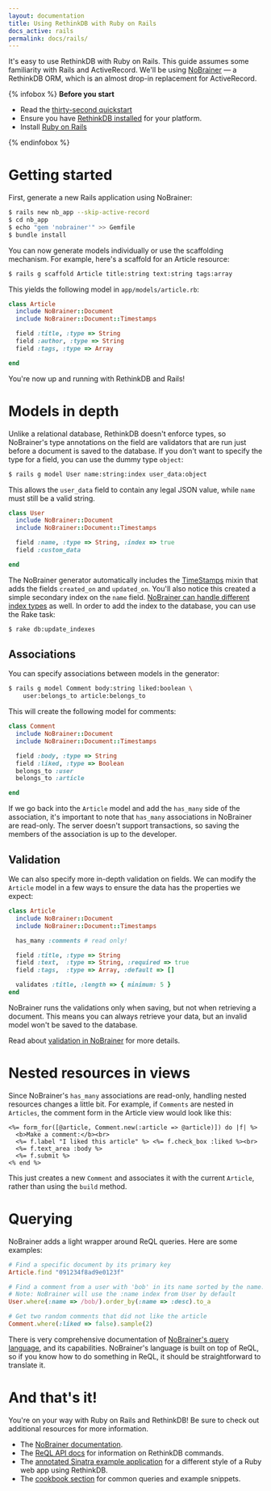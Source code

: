 ```yaml
---
layout: documentation
title: Using RethinkDB with Ruby on Rails
docs_active: rails
permalink: docs/rails/
---
```


It's easy to use RethinkDB with Ruby on Rails. This guide assumes some
familiarity with Rails and ActiveRecord. We'll be using
[NoBrainer](http://nobrainer.io) &mdash; a RethinkDB ORM, which is an
almost drop-in replacement for ActiveRecord.

{% infobox %}
**Before you start**

* Read the [thirty-second quickstart](/docs/quickstart)
* Ensure you have [RethinkDB installed](/docs/install) for your platform.
* Install [Ruby on Rails](http://rubyonrails.org/download/)

{% endinfobox %}

# Getting started

First, generate a new Rails application using NoBrainer:

```bash
$ rails new nb_app --skip-active-record
$ cd nb_app
$ echo "gem 'nobrainer'" >> Gemfile
$ bundle install
```

You can now generate models individually or use the scaffolding
mechanism. For example, here's a scaffold for an Article resource:

```bash
$ rails g scaffold Article title:string text:string tags:array
```

This yields the following model in `app/models/article.rb`:

```ruby
class Article
  include NoBrainer::Document
  include NoBrainer::Document::Timestamps

  field :title, :type => String
  field :author, :type => String
  field :tags, :type => Array

end
```

You're now up and running with RethinkDB and Rails!

# Models in depth

Unlike a relational database, RethinkDB doesn't enforce types, so
NoBrainer's type annotations on the field are validators that are run
just before a document is saved to the database. If you don't want to
specify the type for a field, you can use the dummy type `object`:

```bash
$ rails g model User name:string:index user_data:object
```

This allows the `user_data` field to contain any legal JSON value,
while `name` must still be a valid string.

```ruby
class User
  include NoBrainer::Document
  include NoBrainer::Document::Timestamps

  field :name, :type => String, :index => true
  field :custom_data

end
```

The NoBrainer generator automatically includes the
[TimeStamps](http://nobrainer.io/docs/timestamps) mixin that adds the
fields `created_on` and `updated_on`. You'll also notice this created
a simple secondary index on the `name`
field. [NoBrainer can handle different index types](http://nobrainer.io/docs/indexes/)
as well. In order to add the index to the database, you can use the
Rake task:

```bash
$ rake db:update_indexes
```

## Associations

You can specify associations between models in the generator:

```bash
$ rails g model Comment body:string liked:boolean \
    user:belongs_to article:belongs_to
```

This will create the following model for comments:

```ruby
class Comment
  include NoBrainer::Document
  include NoBrainer::Document::Timestamps

  field :body, :type => String
  field :liked, :type => Boolean
  belongs_to :user
  belongs_to :article

end
```

If we go back into the `Article` model and add the `has_many` side of
the association, it's important to note that `has_many` associations
in NoBrainer are read-only. The server doesn't support transactions,
so saving the members of the association is up to the developer.

## Validation

We can also specify more in-depth validation on fields. We can modify the
`Article` model in a few ways to ensure the data has the properties we
expect:

```ruby
class Article
  include NoBrainer::Document
  include NoBrainer::Document::Timestamps

  has_many :comments # read only!

  field :title, :type => String
  field :text,  :type => String, :required => true
  field :tags,  :type => Array, :default => []

  validates :title, :length => { minimum: 5 }
end
```

NoBrainer runs the validations only when saving, but not when
retrieving a document. This means you can always retrieve your data,
but an invalid model won't be saved to the database.

Read about [validation in
NoBrainer](http://nobrainer.io/docs/validations/) for more details.

# Nested resources in views

Since NoBrainer's `has_many` associations are read-only, handling
nested resources changes a little bit. For example, if `Comments` are
nested in `Articles`, the comment form in the Article view would look
like this:

```erb
<%= form_for([@article, Comment.new(:article => @article)]) do |f| %>
  <b>Make a comment:</b><br>
  <%= f.label "I liked this article" %> <%= f.check_box :liked %><br>
  <%= f.text_area :body %>
  <%= f.submit %>
<% end %>
```

This just creates a new `Comment` and associates it with the current
`Article`, rather than using the `build` method.

# Querying

NoBrainer adds a light wrapper around ReQL queries. Here are some examples:

```ruby
# Find a specific document by its primary key
Article.find "091234f8ad9e0123f"

# Find a comment from a user with 'bob' in its name sorted by the name.
# Note: NoBrainer will use the :name index from User by default
User.where(:name => /bob/).order_by(:name => :desc).to_a

# Get two random comments that did not like the article
Comment.where(:liked => false).sample(2)
```

There is very comprehensive documentation of
[NoBrainer's query language](http://nobrainer.io/docs/querying/), and
its capabilities. NoBrainer's language is built on top of
ReQL, so if you know how to do something in ReQL, it should be
straightforward to translate it.

# And that's it!

You're on your way with Ruby on Rails and RethinkDB! Be sure to check
out additional resources for more information.

- The [NoBrainer documentation](http://nobrainer.io/).
- The [ReQL API docs](/api/ruby) for information on RethinkDB commands.
- The [annotated Sinatra example
  application](/docs/examples/sinatra-pastie/) for a different style
  of a Ruby web app using RethinkDB.
- The [cookbook section](/docs/cookbook/ruby/) for common queries and
  example snippets.


